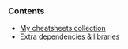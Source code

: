 ### Contents


* [My cheatsheets collection](cheatsheets.md)
* [Extra dependencies & libraries](libraries.md)